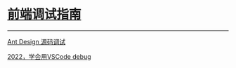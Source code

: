 # [前端调试指南](https://zhuanlan.zhihu.com/p/361948417)

---

[Ant Design 源码调试](https://juejin.cn/post/7158430758070140942)

[2022，学会用VSCode debug](https://juejin.cn/post/7080135520902184997#heading-16)
